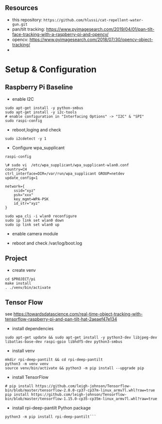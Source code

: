 ## Resources

- this repository: ```https://github.com/hlussi/cat-repellent-water-gun.git```
- pan/tilt tracking: https://www.pyimagesearch.com/2019/04/01/pan-tilt-face-tracking-with-a-raspberry-pi-and-opencv/
- opencv: https://www.pyimagesearch.com/2018/07/30/opencv-object-tracking/
- 


# Setup & Configuration 

## Raspberry Pi Baseline

- enable I2C
```
sudo apt-get install -y python-smbus
sudo apt-get install -y i2c-tools
# enable configuration in "Interfacing Options" -> "I2C" & "SPI"
sudo raspi-config
```

- reboot,loging and check
```
sudo i2cdetect -y 1
```

- Configure wpa_supplicant

```
raspi-config
```

```
\# sudo vi  /etc/wpa_supplicant/wpa_supplicant-wlan0.conf
country=CH
ctrl_interface=DIR=/var/run/wpa_supplicant GROUP=netdev
update_config=1

network={
    ssid="xyz"
    psk="xxx"
    key_mgmt=WPA-PSK
    id_str="xyz"
}
```

```
sudo wpa_cli -i wlan0 reconfigure
sudo ip link set wlan0 down
sudo ip link set wlan0 up
```

- enable camera module

- reboot and check /var/log/boot.log

## Project

- create venv
```
cd $PROJECT/pi
make install
. ./venv/bin/activate
```

## Tensor Flow

see https://towardsdatascience.com/real-time-object-tracking-with-tensorflow-raspberry-pi-and-pan-tilt-hat-2aeaef47e134

- install dependencies
```
sudo apt-get update && sudo apt-get install -y python3-dev libjpeg-dev libatlas-base-dev raspi-gpio libhdf5-dev python3-smbus
```

- install venv
```
mkdir rpi-deep-pantilt && cd rpi-deep-pantilt
python3 -m venv venv
source venv/bin/activate && python3 -m pip install --upgrade pip
```

- install TensorFlow
```
# pip install https://github.com/leigh-johnson/Tensorflow-bin/blob/master/tensorflow-2.0.0-cp37-cp37m-linux_armv7l.whl?raw=true
pip install https://github.com/leigh-johnson/Tensorflow-bin/blob/master/tensorflow-1.15.0-cp35-cp35m-linux_armv7l.whl?raw=true
```

- install rpi-deep-pantilt Python package
```
python3 -m pip install rpi-deep-pantilt```
